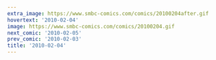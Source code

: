 ```yaml
---
extra_image: https://www.smbc-comics.com/comics/20100204after.gif
hovertext: '2010-02-04'
image: https://www.smbc-comics.com/comics/20100204.gif
next_comic: '2010-02-05'
prev_comic: '2010-02-03'
title: '2010-02-04'
---
```


